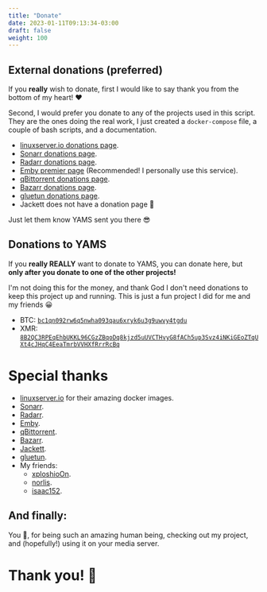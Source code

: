 ```yaml
---
title: "Donate"
date: 2023-01-11T09:13:34-03:00
draft: false
weight: 100
---
```


## External donations (preferred)
If you **really** wish to donate, first I would like to say thank you from the bottom of my heart! ❤️ 

Second, I would prefer you donate to any of the projects used in this script. They are the ones doing the real work, I just created a `docker-compose` file, a couple of bash scripts, and a documentation.

- [linuxserver.io donations page](https://www.linuxserver.io/donate).
- [Sonarr donations page](https://sonarr.tv/donate).
- [Radarr donations page](https://radarr.video/donate).
- [Emby premier page](https://emby.media/premiere.html) (Recommended! I personally use this service).
- [qBittorrent donations page](https://www.qbittorrent.org/donate).
- [Bazarr donations page](https://www.paypal.com/donate/?cmd=_s-xclick&hosted_button_id=XHHRWXT9YB7WE&source=url).
- [gluetun donations page](https://www.paypal.me/qmcgaw).
- Jackett does not have a donation page 🤔

Just let them know YAMS sent you there 😎

## Donations to YAMS
If you **really REALLY** want to donate to YAMS, you can donate here, but **only after you donate to one of the other projects!** 

I'm not doing this for the money, and thank God I don't need donations to keep this project up and running. This is just a fun project I did for me and my friends 😀 

- BTC: [`bc1qn092rw6q5nwha093qau6xryk6u3g9uwvy4tgdu`](/pics/btc.png)
- XMR: [`8B2QC3RPEqEhbUKKL96CGzZBqoDq8kjzd5uUVCTHvyG8fACh5up3Svz4iNKiGEoZTqUXt4cJHqC4EeaTmrbVVHXfRrrRcBq`](/pics/xmr.png)

# Special thanks
- [linuxserver.io](https://info.linuxserver.io/) for their amazing docker images.
- [Sonarr](https://sonarr.tv/).
- [Radarr](https://radarr.video/).
- [Emby](https://emby.media/).
- [qBittorrent](https://www.qbittorrent.org/).
- [Bazarr](https://www.bazarr.media/).
- [Jackett](https://github.com/Jackett/Jackett).
- [gluetun](https://github.com/qdm12/gluetun).
- My friends:
  + [xploshioOn](https://github.com/xploshioOn).
  + [norlis](https://github.com/norlis).
  + [isaac152](https://github.com/isaac152).

## And finally:
You 🫵, for being such an amazing human being, checking out my project, and (hopefully!) using it on your media server. 

# Thank you! 🙇
